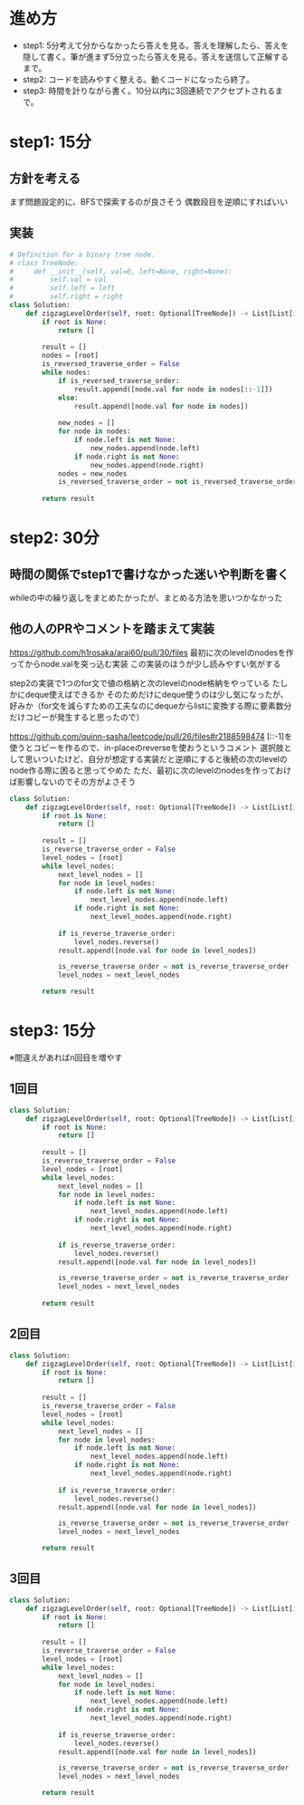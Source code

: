 # 進め方
- step1: 5分考えて分からなかったら答えを見る。答えを理解したら、答えを隠して書く。筆が進まず5分立ったら答えを見る。答えを送信して正解するまで。
- step2: コードを読みやすく整える。動くコードになったら終了。
- step3: 時間を計りながら書く。10分以内に3回連続でアクセプトされるまで。

# step1: 15分
## 方針を考える
まず問題設定的に、BFSで探索するのが良さそう
偶数段目を逆順にすればいい

## 実装
```python
# Definition for a binary tree node.
# class TreeNode:
#     def __init__(self, val=0, left=None, right=None):
#         self.val = val
#         self.left = left
#         self.right = right
class Solution:
    def zigzagLevelOrder(self, root: Optional[TreeNode]) -> List[List[int]]:
        if root is None:
            return []
        
        result = []
        nodes = [root]
        is_reversed_traverse_order = False
        while nodes:
            if is_reversed_traverse_order:
                result.append([node.val for node in nodes[::-1]])
            else:
                result.append([node.val for node in nodes])
            
            new_nodes = []
            for node in nodes:
                if node.left is not None:
                    new_nodes.append(node.left)
                if node.right is not None:
                    new_nodes.append(node.right)
            nodes = new_nodes
            is_reversed_traverse_order = not is_reversed_traverse_order 
    
        return result
```

# step2: 30分
## 時間の関係でstep1で書けなかった迷いや判断を書く
whileの中の繰り返しをまとめたかったが、まとめる方法を思いつかなかった

## 他の人のPRやコメントを踏まえて実装
https://github.com/h1rosaka/arai60/pull/30/files
最初に次のlevelのnodesを作ってからnode.valを突っ込む実装
この実装のほうが少し読みやすい気がする

step2の実装で1つのfor文で値の格納と次のlevelのnode格納をやっている
たしかにdeque使えばできるか
そのためだけにdeque使うのは少し気になったが、好みか（for文を減らすための工夫なのにdequeからlistに変換する際に要素数分だけコピーが発生すると思ったので）

https://github.com/quinn-sasha/leetcode/pull/26/files#r2188598474
[::-1]を使うとコピーを作るので、in-placeのreverseを使おうというコメント
選択肢として思いついたけど、自分が想定する実装だと逆順にすると後続の次のlevelのnode作る際に困ると思ってやめた
ただ、最初に次のlevelのnodesを作っておけば影響しないのでその方がよさそう

```python
class Solution:
    def zigzagLevelOrder(self, root: Optional[TreeNode]) -> List[List[int]]:
        if root is None:
            return []
        
        result = []
        is_reverse_traverse_order = False
        level_nodes = [root]
        while level_nodes:
            next_level_nodes = []
            for node in level_nodes:
                if node.left is not None:
                    next_level_nodes.append(node.left)
                if node.right is not None:
                    next_level_nodes.append(node.right)
            
            if is_reverse_traverse_order:
                level_nodes.reverse()
            result.append([node.val for node in level_nodes])

            is_reverse_traverse_order = not is_reverse_traverse_order
            level_nodes = next_level_nodes

        return result
```


# step3: 15分
※間違えがあればn回目を増やす


## 1回目
```python
class Solution:
    def zigzagLevelOrder(self, root: Optional[TreeNode]) -> List[List[int]]:
        if root is None:
            return []
        
        result = []
        is_reverse_traverse_order = False
        level_nodes = [root]
        while level_nodes:
            next_level_nodes = []
            for node in level_nodes:
                if node.left is not None:
                    next_level_nodes.append(node.left)
                if node.right is not None:
                    next_level_nodes.append(node.right)
            
            if is_reverse_traverse_order:
                level_nodes.reverse()
            result.append([node.val for node in level_nodes])

            is_reverse_traverse_order = not is_reverse_traverse_order
            level_nodes = next_level_nodes
 
        return result
```

## 2回目
```python
class Solution:
    def zigzagLevelOrder(self, root: Optional[TreeNode]) -> List[List[int]]:
        if root is None:
            return []
        
        result = []
        is_reverse_traverse_order = False
        level_nodes = [root]
        while level_nodes:
            next_level_nodes = []
            for node in level_nodes:
                if node.left is not None:
                    next_level_nodes.append(node.left)
                if node.right is not None:
                    next_level_nodes.append(node.right)
            
            if is_reverse_traverse_order:
                level_nodes.reverse()
            result.append([node.val for node in level_nodes])

            is_reverse_traverse_order = not is_reverse_traverse_order
            level_nodes = next_level_nodes 

        return result
```

## 3回目
```python
class Solution:
    def zigzagLevelOrder(self, root: Optional[TreeNode]) -> List[List[int]]:
        if root is None:
            return []
        
        result = []
        is_reverse_traverse_order = False
        level_nodes = [root]
        while level_nodes:
            next_level_nodes = []
            for node in level_nodes:
                if node.left is not None:
                    next_level_nodes.append(node.left)
                if node.right is not None:
                    next_level_nodes.append(node.right)
            
            if is_reverse_traverse_order:
                level_nodes.reverse()
            result.append([node.val for node in level_nodes])

            is_reverse_traverse_order = not is_reverse_traverse_order
            level_nodes = next_level_nodes

        return result
```